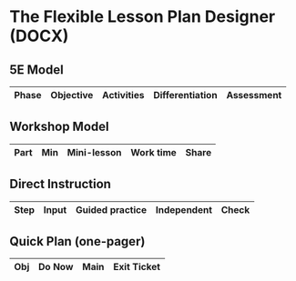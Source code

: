 # The Flexible Lesson Plan Designer (DOCX)

## 5E Model
| Phase | Objective | Activities | Differentiation | Assessment |
|---|---|---|---|---|

## Workshop Model
| Part | Min | Mini-lesson | Work time | Share |
|---|---|---|---|---|

## Direct Instruction
| Step | Input | Guided practice | Independent | Check |
|---|---|---|---|---|

## Quick Plan (one-pager)
| Obj | Do Now | Main | Exit Ticket |
|---|---|---|---|
